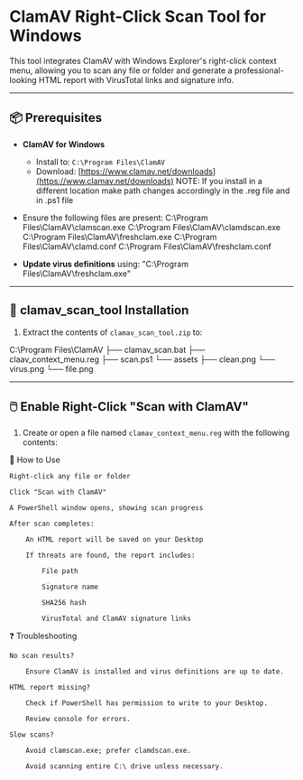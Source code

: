 
# ClamAV Right-Click Scan Tool for Windows

This tool integrates ClamAV with Windows Explorer's right-click context menu, allowing you to scan any file or folder and generate a professional-looking HTML report with VirusTotal links and signature info.

---

## 📦 Prerequisites

- **ClamAV for Windows**
  - Install to: `C:\Program Files\ClamAV`
  - Download: [https://www.clamav.net/downloads](https://www.clamav.net/downloads)
  NOTE: If you install in a different location make path changes accordingly in the .reg file and in .ps1 file

- Ensure the following files are present:
C:\Program Files\ClamAV\clamscan.exe
C:\Program Files\ClamAV\clamdscan.exe
C:\Program Files\ClamAV\freshclam.exe
C:\Program Files\ClamAV\clamd.conf
C:\Program Files\ClamAV\freshclam.conf



- **Update virus definitions** using:
"C:\Program Files\ClamAV\freshclam.exe"

---

## 📁 clamav_scan_tool Installation

1. Extract the contents of `clamav_scan_tool.zip` to:

C:\Program Files\ClamAV
├── clamav_scan.bat
├── claav_context_menu.reg
├── scan.ps1
└── assets
   ├── clean.png
   └── virus.png
   └── file.png


---

## 🖱️ Enable Right-Click "Scan with ClamAV"

1. Create or open a file named `clamav_context_menu.reg` with the following contents:

🚀 How to Use

    Right-click any file or folder

    Click "Scan with ClamAV"

    A PowerShell window opens, showing scan progress

    After scan completes:

        An HTML report will be saved on your Desktop

        If threats are found, the report includes:

            File path

            Signature name

            SHA256 hash

            VirusTotal and ClamAV signature links

❓ Troubleshooting

    No scan results?

        Ensure ClamAV is installed and virus definitions are up to date.

    HTML report missing?

        Check if PowerShell has permission to write to your Desktop.

        Review console for errors.

    Slow scans?

        Avoid clamscan.exe; prefer clamdscan.exe.

        Avoid scanning entire C:\ drive unless necessary.
